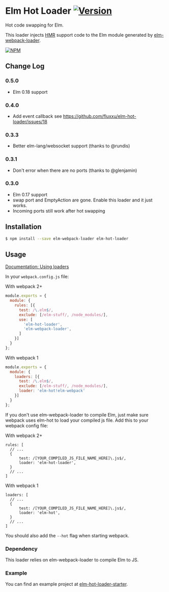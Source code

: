 # Elm Hot Loader [![Version](https://img.shields.io/npm/v/elm-hot-loader.svg)](https://www.npmjs.com/package/elm-hot-loader)
Hot code swapping for Elm.

This loader injects [HMR](https://webpack.github.io/docs/hot-module-replacement.html) support code to the Elm module generated by [elm-webpack-loader](https://github.com/rtfeldman/elm-webpack-loader). 

[![NPM](https://nodei.co/npm/elm-hot-loader.png?downloads=true&downloadRank=true&stars=true)](https://nodei.co/npm/elm-hot-loader/)

## Change Log

### 0.5.0
* Elm 0.18 support

### 0.4.0
* Add event callback
see https://github.com/fluxxu/elm-hot-loader/issues/18

### 0.3.3
* Better elm-lang/websocket support (thanks to @rundis)

### 0.3.1
* Don't error when there are no ports (thanks to @glenjamin)

### 0.3.0
* Elm 0.17 support
* swap port and EmptyAction are gone. Enable this loader and it just works.
* Incoming ports still work after hot swapping

## Installation

```sh
$ npm install --save elm-webpack-loader elm-hot-loader
```


## Usage

[Documentation: Using loaders](http://webpack.github.io/docs/using-loaders.html)

In your `webpack.config.js` file:

With webpack 2+
```js
module.exports = {
  module: {
    rules: [{
      test: /\.elm$/,
      exclude: [/elm-stuff/, /node_modules/],
      use: [
        'elm-hot-loader',
        'elm-webpack-loader',
      ]
    }]
  }
};
```

With webpack 1
```js
module.exports = {
  module: {
    loaders: [{
      test: /\.elm$/,
      exclude: [/elm-stuff/, /node_modules/],
      loader: 'elm-hot!elm-webpack'
    }]
  }
};
```


If you don't use elm-webpack-loader to compile Elm, just make sure webpack uses elm-hot to load your compiled js file.
Add this to your webpack config file:

With webpack 2+
```
rules: [
  // ...
  {
      test: /[YOUR_COMPILED_JS_FILE_NAME_HERE]\.js$/,
      loader: 'elm-hot-loader',
  }
  // ...
]
```

With webpack 1
```
loaders: [
  // ...
  {
      test: /[YOUR_COMPILED_JS_FILE_NAME_HERE]\.js$/,
      loader: 'elm-hot',
  }
  // ...
]
```

You should also add the `--hot` flag when starting webpack.

### Dependency

This loader relies on elm-webpack-loader to compile Elm to JS.

### Example

You can find an example project at
[elm-hot-loader-starter](https://github.com/fluxxu/elm-hot-loader-starter). 
